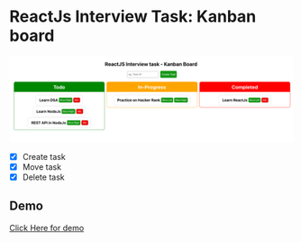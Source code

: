 # ReactJs Interview Task: Kanban board

![Kanban Board](/screenshots/kanban-board.png?raw=true "Kanban board")

- [X] Create task 
- [X] Move task
- [X] Delete task

## Demo

<a href="https://tripathirajan.github.io/reactjs-kanban-board-interview/">Click Here for demo</a>